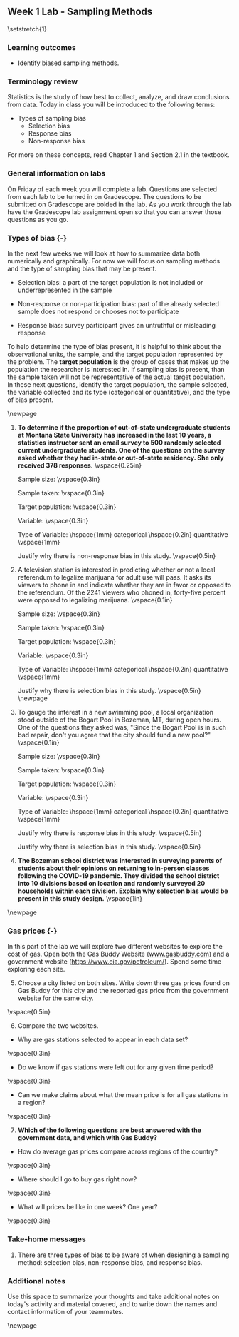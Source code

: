 ## Week 1 Lab - Sampling Methods

\setstretch{1}

### Learning outcomes

* Identify biased sampling methods.

### Terminology review
Statistics is the study of how best to collect, analyze, and draw conclusions from data.  Today in class you will be introduced to the following terms:

* Types of sampling bias 
    - Selection bias
    - Response bias
    - Non-response bias

For more on these concepts, read Chapter 1 and Section 2.1 in the textbook.

### General information on labs

On Friday of each week you will complete a lab. Questions are selected from each lab to be turned in on Gradescope.  The questions to be submitted on Gradescope are bolded in the lab.  As you work through the lab have the Gradescope lab assignment open so that you can answer those questions as you go.  

### Types of bias {-}

In the next few weeks we will look at how to summarize data both numerically and graphically.  For now we will focus on sampling methods and the type of sampling bias that may be present.

* Selection bias: a part of the target population is not included or underrepresented in the sample

* Non-response or non-participation bias: part of the already selected sample does not respond or chooses not to participate

* Response bias: survey participant gives an untruthful or misleading response

To help determine the type of bias present, it is helpful to think about the observational units, the sample, and the target population represented by the problem. The **target population** is the group of cases that makes up the population the researcher is interested in. If sampling bias is present, than the sample taken will not be representative of the actual target population.  In these next questions, identify the target population, the sample selected, the variable collected and its type (categorical or quantitative), and the type of bias present.

\newpage


1. **To determine if the proportion of out-of-state undergraduate students at Montana State University has increased in the last 10 years, a statistics instructor sent an email survey to 500 randomly selected current undergraduate students.  One of the questions on the survey asked whether they had in-state or out-of-state residency.  She only received 378 responses.**
\vspace{0.25in}

    Sample size:
\vspace{0.3in}

    Sample taken:
\vspace{0.3in}

    Target population:
\vspace{0.3in}

    Variable:
\vspace{0.3in}

    Type of Variable: \hspace{1mm}  categorical \hspace{0.2in} quantitative
\vspace{1mm}

    Justify why there is non-response bias in this study.
\vspace{0.5in}

2.  A television station is interested in predicting whether or not a local referendum to legalize marijuana for adult use will pass. It asks its viewers to phone in and indicate whether they are in favor or opposed to the referendum. Of the 2241 viewers who phoned in, forty-five percent were opposed to legalizing marijuana.
\vspace{0.1in}

    Sample size:
\vspace{0.3in}

    Sample taken:
\vspace{0.3in}

    Target population:
\vspace{0.3in}

    Variable:
\vspace{0.3in}

    Type of Variable: \hspace{1mm}  categorical \hspace{0.2in} quantitative
\vspace{1mm}

    Justify why there is selection bias in this study.
\vspace{0.5in}
\newpage

3. To gauge the interest in a new swimming pool, a local organization stood outside of the Bogart Pool in Bozeman, MT, during open hours.  One of the questions they asked was, "Since the Bogart Pool is in such bad repair, don't you agree that the city should fund a new pool?"
\vspace{0.1in}

    Sample size:
\vspace{0.3in}

    Sample taken:
\vspace{0.3in}

    Target population:
\vspace{0.3in}

    Variable:
\vspace{0.3in}

    Type of Variable: \hspace{1mm}  categorical \hspace{0.2in} quantitative
\vspace{1mm}

    Justify why there is response bias in this study.
\vspace{0.5in}

    Justify why there is selection bias in this study.
\vspace{0.5in}

4. **The Bozeman school district was interested in surveying parents of students about their opinions on returning to in-person classes following the COVID-19 pandemic.  They divided the school district into 10 divisions based on location and randomly surveyed 20 households within each division.  Explain why selection bias would be present in this study design.**
\vspace{1in}

\newpage

### Gas prices {-}

In this part of the lab we will explore two different websites to explore the cost of gas.  Open both the Gas Buddy Website (www.gasbuddy.com) and a government website (https://www.eia.gov/petroleum/).  Spend some time exploring each site.

5. Choose a city listed on both sites.  Write down three gas prices found on Gas Buddy for this city and the reported gas price from the government website for the same city.

\vspace{0.5in}

6. Compare the two websites.  

* Why are gas stations selected to appear in each data set?

\vspace{0.3in}

* Do we know if gas stations were left out for any given time period?

\vspace{0.3in}

* Can we make claims about what the mean price is for all gas stations in a region?

\vspace{0.3in}

7. **Which of the following questions are best answered with the government data, and which with Gas Buddy?**

* How do average gas prices compare across regions of the country?

\vspace{0.3in}

* Where should I go to buy gas right now?

\vspace{0.3in}

* What will prices be like in one week?  One year?

\vspace{0.3in}



### Take-home messages

1. There are three types of bias to be aware of when designing a sampling method: selection bias, non-response bias, and response bias.

### Additional notes

Use this space to summarize your thoughts and take additional notes on today's activity and material covered, and to write down the names and contact information of your teammates.

\newpage
